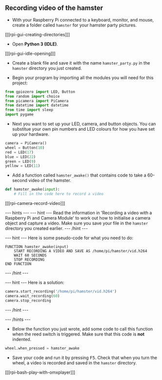 ## Recording video of the hamster

- With your Raspberry Pi connected to a keyboard, monitor, and mouse, create a folder called `hamster` for your hamster party pictures.

[[[rpi-gui-creating-directories]]]

- Open **Python 3 (IDLE)**.

[[[rpi-gui-idle-opening]]]

- Create a blank file and save it with the name `hamster_party.py` in the `hamster` directory you just created.

- Begin your program by importing all the modules you will need for this project:

```python
from gpiozero import LED, Button
from random import choice
from picamera import PiCamera
from datetime import datetime
from time import sleep
import pygame
```

- Next you want to set up your LED, camera, and button objects. You can substitue your own pin numbers and LED colours for how you have set up your hardware.

```python
camera = PiCamera()
wheel = Button(10)
red = LED(17)
blue = LED(22)
green = LED(9)
yellow = LED(11)
```

- Add a function called `hamster_awake()` that contains code to take a 60-second video of the hamster.

```python
def hamster_awake(input):
	# Fill in the code here to record a video

```
[[[rpi-camera-record-video]]]

--- hints ---
--- hint ---
Read the information in 'Recording a video with a Raspberry Pi and Camera Module' to work out how to initialise a camera object and capture a video. Make sure you save your file in the `hamster` directory you created earlier.
--- /hint ---

--- hint ---
Here is some pseudo-code for what you need to do:

```
FUNCTION hamster_awake(input)
    START RECORDING A VIDEO AND SAVE AS /home/pi/hamster/vid.h264
    WAIT 60 SECONDS
	STOP RECORDING
END FUNCTION
```

--- /hint ---

--- hint ---
Here is a solution:

```python
camera.start_recording('/home/pi/hamster/vid.h264')
camera.wait_recording(60)
camera.stop_recording
```
--- /hint ---

--- /hints ---


- Below the function you just wrote, add some code to call this function when the reed switch is triggered. Make sure that this code is **not** indented.

```python
wheel.when_pressed = hamster_awake
```

- Save your code and run it by pressing <kbd>F5</kbd>. Check that when you turn the wheel, a video is recorded and saved in the `hamster` directory.

[[[rpi-bash-play-with-omxplayer]]]

